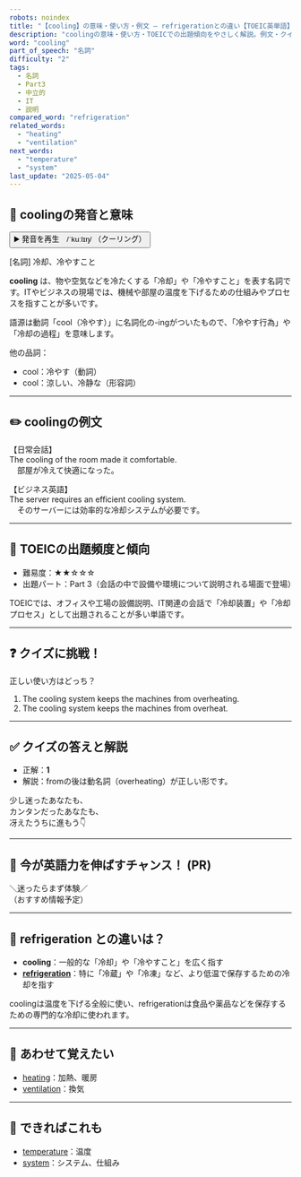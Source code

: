 ```yaml
---
robots: noindex
title: "【cooling】の意味・使い方・例文 ― refrigerationとの違い【TOEIC英単語】"
description: "coolingの意味・使い方・TOEICでの出題傾向をやさしく解説。例文・クイズ付きでrefrigerationとの違いもわかりやすく学べます。"
word: "cooling"
part_of_speech: "名詞"
difficulty: "2"
tags:
  - 名詞
  - Part3
  - 中立的
  - IT
  - 説明
compared_word: "refrigeration"
related_words:
  - "heating"
  - "ventilation"
next_words:
  - "temperature"
  - "system"
last_update: "2025-05-04"
---
```


## 🔰 coolingの発音と意味

<button class="play-audio" onclick="playTTS('cooling')">
  <span class="play-audio-main">
    ▶️ 発音を再生　/ˈkuːlɪŋ/
  </span>
  <span class="play-audio-sub">
    （クーリング）
  </span>
</button>

[名詞] 冷却、冷やすこと

**cooling** は、物や空気などを冷たくする「冷却」や「冷やすこと」を表す名詞です。ITやビジネスの現場では、機械や部屋の温度を下げるための仕組みやプロセスを指すことが多いです。

語源は動詞「cool（冷やす）」に名詞化の-ingがついたもので、「冷やす行為」や「冷却の過程」を意味します。

他の品詞：  
- cool：冷やす（動詞）
- cool：涼しい、冷静な（形容詞）

---

## ✏️ coolingの例文

【日常会話】  
The cooling of the room made it comfortable.  
　部屋が冷えて快適になった。

【ビジネス英語】  
The server requires an efficient cooling system.  
　そのサーバーには効率的な冷却システムが必要です。

---

## 🎯 TOEICの出題頻度と傾向

- 難易度：★★☆☆☆
- 出題パート：Part 3（会話の中で設備や環境について説明される場面で登場）

TOEICでは、オフィスや工場の設備説明、IT関連の会話で「冷却装置」や「冷却プロセス」として出題されることが多い単語です。

---

## ❓ クイズに挑戦！

正しい使い方はどっち？

1. The cooling system keeps the machines from overheating.  
2. The cooling system keeps the machines from overheat.

---

## ✅ クイズの答えと解説

- 正解：**1**
- 解説：fromの後は動名詞（overheating）が正しい形です。

少し迷ったあなたも、  
カンタンだったあなたも、  
冴えたうちに進もう👇️

---

## 🚀 今が英語力を伸ばすチャンス！ (PR)

<div class="info-center">
＼迷ったらまず体験／<br>  
（おすすめ情報予定）
</div>

---

## 🤔  refrigeration との違いは？

- **cooling**：一般的な「冷却」や「冷やすこと」を広く指す
- **[refrigeration](/refrigeration)**：特に「冷蔵」や「冷凍」など、より低温で保存するための冷却を指す

coolingは温度を下げる全般に使い、refrigerationは食品や薬品などを保存するための専門的な冷却に使われます。

---

## 🧩 あわせて覚えたい

- [heating](/heating)：加熱、暖房
- [ventilation](/ventilation)：換気

---

## 📖 できればこれも

- [temperature](/temperature)：温度
- [system](/system)：システム、仕組み

<!-- cvid: aid48_bid39 -->
